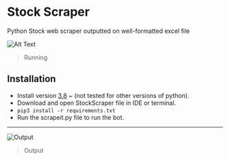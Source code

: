 # Stock Scraper
Python Stock web scraper outputted on well-formatted excel file 

![Alt Text](https://s7.gifyu.com/images/ezgif-4-ff40d39a0b.gif)

> Running

## Installation                           
- Install version [3.8](https://www.python.org/downloads/release/python-380/) ~ (not tested for other versions of python).  
- Download and open StockScraper file in IDE or terminal.     
- `pip3 install -r requirements.txt` 
- Run the scrapeit.py file to run the bot.

---


![Output](https://github.com/KaiHugs/StockScraper/assets/72110026/2cfb2747-7955-47ae-afc0-104c931286f5)


> Output
